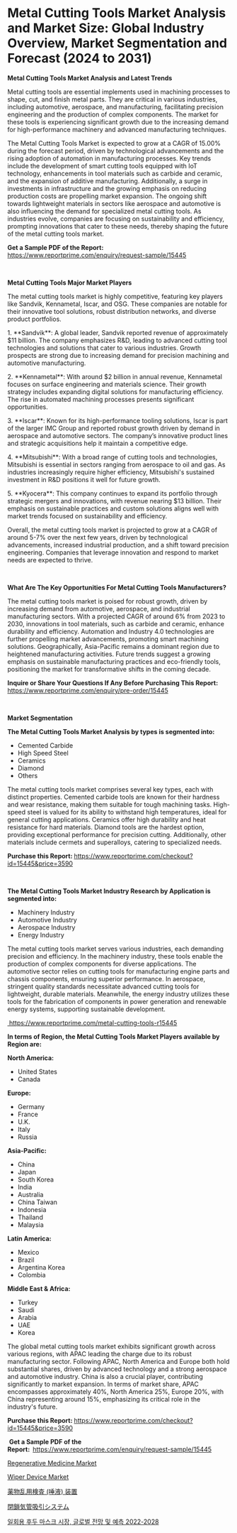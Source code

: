 <p><h1>Metal Cutting Tools Market Analysis and Market Size: Global Industry Overview, Market Segmentation and Forecast (2024 to 2031)</h1></p><p><strong>Metal Cutting Tools Market Analysis and Latest Trends</strong></p>
<p><p>Metal cutting tools are essential implements used in machining processes to shape, cut, and finish metal parts. They are critical in various industries, including automotive, aerospace, and manufacturing, facilitating precision engineering and the production of complex components. The market for these tools is experiencing significant growth due to the increasing demand for high-performance machinery and advanced manufacturing techniques.</p><p>The Metal Cutting Tools Market is expected to grow at a CAGR of 15.00% during the forecast period, driven by technological advancements and the rising adoption of automation in manufacturing processes. Key trends include the development of smart cutting tools equipped with IoT technology, enhancements in tool materials such as carbide and ceramic, and the expansion of additive manufacturing. Additionally, a surge in investments in infrastructure and the growing emphasis on reducing production costs are propelling market expansion. The ongoing shift towards lightweight materials in sectors like aerospace and automotive is also influencing the demand for specialized metal cutting tools. As industries evolve, companies are focusing on sustainability and efficiency, prompting innovations that cater to these needs, thereby shaping the future of the metal cutting tools market.</p></p>
<p><strong>Get a Sample PDF of the Report:&nbsp;</strong> <a href="https://www.reportprime.com/enquiry/request-sample/15445">https://www.reportprime.com/enquiry/request-sample/15445</a></p>
<p>&nbsp;</p>
<p><strong>Metal Cutting Tools Major Market Players</strong></p>
<p><p>The metal cutting tools market is highly competitive, featuring key players like Sandvik, Kennametal, Iscar, and OSG. These companies are notable for their innovative tool solutions, robust distribution networks, and diverse product portfolios.</p><p>1. **Sandvik**: A global leader, Sandvik reported revenue of approximately $11 billion. The company emphasizes R&D, leading to advanced cutting tool technologies and solutions that cater to various industries. Growth prospects are strong due to increasing demand for precision machining and automotive manufacturing.</p><p>2. **Kennametal**: With around $2 billion in annual revenue, Kennametal focuses on surface engineering and materials science. Their growth strategy includes expanding digital solutions for manufacturing efficiency. The rise in automated machining processes presents significant opportunities.</p><p>3. **Iscar**: Known for its high-performance tooling solutions, Iscar is part of the larger IMC Group and reported robust growth driven by demand in aerospace and automotive sectors. The company’s innovative product lines and strategic acquisitions help it maintain a competitive edge.</p><p>4. **Mitsubishi**: With a broad range of cutting tools and technologies, Mitsubishi is essential in sectors ranging from aerospace to oil and gas. As industries increasingly require higher efficiency, Mitsubishi's sustained investment in R&D positions it well for future growth.</p><p>5. **Kyocera**: This company continues to expand its portfolio through strategic mergers and innovations, with revenue nearing $13 billion. Their emphasis on sustainable practices and custom solutions aligns well with market trends focused on sustainability and efficiency.</p><p>Overall, the metal cutting tools market is projected to grow at a CAGR of around 5-7% over the next few years, driven by technological advancements, increased industrial production, and a shift toward precision engineering. Companies that leverage innovation and respond to market needs are expected to thrive.</p></p>
<p>&nbsp;</p>
<p><strong>What Are The Key Opportunities For Metal Cutting Tools Manufacturers?</strong></p>
<p><p>The metal cutting tools market is poised for robust growth, driven by increasing demand from automotive, aerospace, and industrial manufacturing sectors. With a projected CAGR of around 6% from 2023 to 2030, innovations in tool materials, such as carbide and ceramic, enhance durability and efficiency. Automation and Industry 4.0 technologies are further propelling market advancements, promoting smart machining solutions. Geographically, Asia-Pacific remains a dominant region due to heightened manufacturing activities. Future trends suggest a growing emphasis on sustainable manufacturing practices and eco-friendly tools, positioning the market for transformative shifts in the coming decade.</p></p>
<p><strong>Inquire or Share Your Questions If Any Before Purchasing This Report:</strong> <a href="https://www.reportprime.com/enquiry/pre-order/15445">https://www.reportprime.com/enquiry/pre-order/15445</a></p>
<p>&nbsp;</p>
<p><strong>Market Segmentation</strong></p>
<p><strong>The Metal Cutting Tools Market Analysis by types is segmented into:</strong></p>
<p><ul><li>Cemented Carbide</li><li>High Speed Steel</li><li>Ceramics</li><li>Diamond</li><li>Others</li></ul></p>
<p><p>The metal cutting tools market comprises several key types, each with distinct properties. Cemented carbide tools are known for their hardness and wear resistance, making them suitable for tough machining tasks. High-speed steel is valued for its ability to withstand high temperatures, ideal for general cutting applications. Ceramics offer high durability and heat resistance for hard materials. Diamond tools are the hardest option, providing exceptional performance for precision cutting. Additionally, other materials include cermets and superalloys, catering to specialized needs.</p></p>
<p><strong>Purchase this Report:&nbsp;</strong><a href="https://www.reportprime.com/checkout?id=15445&price=3590">https://www.reportprime.com/checkout?id=15445&price=3590</a></p>
<p>&nbsp;</p>
<p><strong>The Metal Cutting Tools Market Industry Research by Application is segmented into:</strong></p>
<p><ul><li>Machinery Industry</li><li>Automotive Industry</li><li>Aerospace Industry</li><li>Energy Industry</li></ul></p>
<p><p>The metal cutting tools market serves various industries, each demanding precision and efficiency. In the machinery industry, these tools enable the production of complex components for diverse applications. The automotive sector relies on cutting tools for manufacturing engine parts and chassis components, ensuring superior performance. In aerospace, stringent quality standards necessitate advanced cutting tools for lightweight, durable materials. Meanwhile, the energy industry utilizes these tools for the fabrication of components in power generation and renewable energy systems, supporting sustainable development.</p></p>
<p><a href="https://www.reportprime.com/metal-cutting-tools-r15445">&nbsp;https://www.reportprime.com/metal-cutting-tools-r15445</a></p>
<p><strong>In terms of Region, the Metal Cutting Tools Market Players available by Region are:</strong></p>
<p>
    <p> <strong> North America: </strong>
        <ul>
            <li>United States</li>
            <li>Canada</li>
        </ul>
        </p> 
    <p> <strong> Europe: </strong>
        <ul>
            <li>Germany</li>
            <li>France</li>
            <li>U.K.</li>
            <li>Italy</li>
            <li>Russia</li>
        </ul>
        </p> 
    <p> <strong> Asia-Pacific: </strong>
        <ul>
            <li>China</li>
            <li>Japan</li>
            <li>South Korea</li>
            <li>India</li>
            <li>Australia</li>
            <li>China Taiwan</li>
            <li>Indonesia</li>
            <li>Thailand</li>
            <li>Malaysia</li>
        </ul>
        </p> 
    <p> <strong> Latin America: </strong>
        <ul>
            <li>Mexico</li>
            <li>Brazil</li>
            <li>Argentina Korea</li>
            <li>Colombia</li>
        </ul>
        </p> 
    <p> <strong> Middle East & Africa: </strong>
        <ul>
            <li>Turkey</li>
            <li>Saudi</li>
            <li>Arabia</li>
            <li>UAE</li>
            <li>Korea</li>
        </ul>
    </p>
    </p>
<p><p>The global metal cutting tools market exhibits significant growth across various regions, with APAC leading the charge due to its robust manufacturing sector. Following APAC, North America and Europe both hold substantial shares, driven by advanced technology and a strong aerospace and automotive industry. China is also a crucial player, contributing significantly to market expansion. In terms of market share, APAC encompasses approximately 40%, North America 25%, Europe 20%, with China representing around 15%, emphasizing its critical role in the industry's future.</p></p>
<p><strong>Purchase this Report: </strong><a href="https://www.reportprime.com/checkout?id=15445&price=3590">https://www.reportprime.com/checkout?id=15445&price=3590</a></p>
<p>&nbsp;<strong>Get a Sample PDF of the Report:&nbsp;&nbsp;</strong><a href="https://www.reportprime.com/enquiry/request-sample/15445">https://www.reportprime.com/enquiry/request-sample/15445</a></p>
<p><strong></strong></p>
<p><p><a href="https://www.linkedin.com/pulse/global-regenerative-medicine-industry-types-applications-market-7qoae?trackingId=KFVVcjI4TLipaBnypO3p%2Bw%3D%3D">Regenerative Medicine Market</a></p><p><a href="https://issuu.com/reportprime-2/docs/wiper-device-market-size-2030.pptx_c6e57e28708b6a">Wiper Device Market</a></p><p><a href="https://medium.com/@mayeuwjvassey/drug-of-abuse-test-saliva-device-48a60899882e">薬物乱用検査 (唾液) 装置</a></p><p><a href="https://medium.com/@mayeuwjvassey/%E9%96%89%E3%81%98%E3%81%9F%E6%B0%97%E7%AE%A1%E5%90%B8%E5%BC%95%E3%82%B7%E3%82%B9%E3%83%86%E3%83%A0%E5%B8%82%E5%A0%B4%E3%81%AE%E3%83%88%E3%83%AC%E3%83%B3%E3%83%89-%E3%82%A2%E3%83%97%E3%83%AA%E3%82%B1%E3%83%BC%E3%82%B7%E3%83%A7%E3%83%B3-%E3%81%8A%E3%82%88%E3%81%B3%E5%9C%B0%E5%9F%9F%E5%B8%82%E5%A0%B4%E3%81%AE%E6%B4%9E%E5%AF%9F%E3%82%92%E5%B0%8E%E3%81%8F%E8%A6%81%E5%9B%A0-2024-2031-af13ecccd8e0">閉鎖気管吸引システム</a></p><p><a href="https://medium.com/@iansanftyord09878/disposable-laryngeal-mask-market-global-outlook-and-forecast-2022-2028-market-%EC%9D%98-%EA%B8%80%EB%A1%9C%EB%B2%8C-%EC%8B%9C%EC%9E%A5-%EA%B0%9C%EC%9A%94%EB%8A%94-%EC%A0%84-%EC%84%B8%EA%B3%84-2968fe72fe00">일회용 후두 마스크 시장, 글로벌 전망 및 예측 2022-2028</a></p></p>